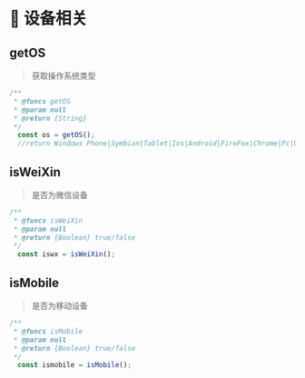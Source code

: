 # 🥕 设备相关

## getOS
> 获取操作系统类型
```javascript
/**
 * @funcs getOS
 * @param null
 * @return {String} 
 */
  const os = getOS();
  //return Windows Phone|Symbian|Tablet|Ios|Android|FireFox|Chrome|Pc|Unkonwn
```

## isWeiXin
> 是否为微信设备
```javascript
/**
 * @funcs isWeiXin
 * @param null
 * @return {Boolean} true/false 
 */
  const iswx = isWeiXin();
```


## isMobile
> 是否为移动设备
```javascript
/**
 * @funcs isMobile
 * @param null
 * @return {Boolean} true/false 
 */
  const ismobile = isMobile();
```